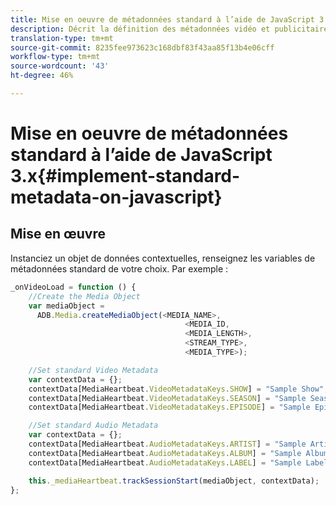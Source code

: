 ```yaml
---
title: Mise en oeuvre de métadonnées standard à l’aide de JavaScript 3.x
description: Décrit la définition des métadonnées vidéo et publicitaires standard à envoyer avec les appels de suivi dans les applications de navigateur (JS).
translation-type: tm+mt
source-git-commit: 8235fee973623c168dbf83f43aa85f13b4e06cff
workflow-type: tm+mt
source-wordcount: '43'
ht-degree: 46%

---
```



# Mise en oeuvre de métadonnées standard à l’aide de JavaScript 3.x{#implement-standard-metadata-on-javascript}

## Mise en œuvre

Instanciez un objet de données contextuelles, renseignez les variables de métadonnées standard de votre choix. Par exemple :

```js
_onVideoLoad = function () {
    //Create the Media Object
    var mediaObject =
      ADB.Media.createMediaObject(<MEDIA_NAME>,
                                       <MEDIA_ID,
                                       <MEDIA_LENGTH>,
                                       <STREAM_TYPE>,
                                       <MEDIA_TYPE>);

    //Set standard Video Metadata
    var contextData = {};
    contextData[MediaHeartbeat.VideoMetadataKeys.SHOW] = "Sample Show";
    contextData[MediaHeartbeat.VideoMetadataKeys.SEASON] = "Sample Season";
    contextData[MediaHeartbeat.VideoMetadataKeys.EPISODE] = "Sample Episode";

    //Set standard Audio Metadata
    var contextData = {};
    contextData[MediaHeartbeat.AudioMetadataKeys.ARTIST] = "Sample Artist";
    contextData[MediaHeartbeat.AudioMetadataKeys.ALBUM] = "Sample Album";
    contextData[MediaHeartbeat.AudioMetadataKeys.LABEL] = "Sample Label";

    this._mediaHeartbeat.trackSessionStart(mediaObject, contextData);
};
```
